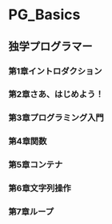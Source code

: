 # PG_Basics
## 独学プログラマー
### 第1章イントロダクション
### 第2章さあ、はじめよう！
### 第3章プログラミング入門
### 第4章関数
### 第5章コンテナ
### 第6章文字列操作
### 第7章ループ
